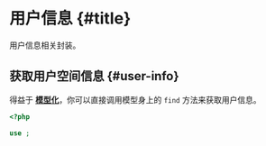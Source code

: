 # 用户信息 {#title}

用户信息相关封装。

## 获取用户空间信息 {#user-info}

得益于&nbsp;[**模型化**](/model)，你可以直接调用模型身上的&nbsp;`find`&nbsp;方法来获取用户信息。

```php
<?php

use ;
```
